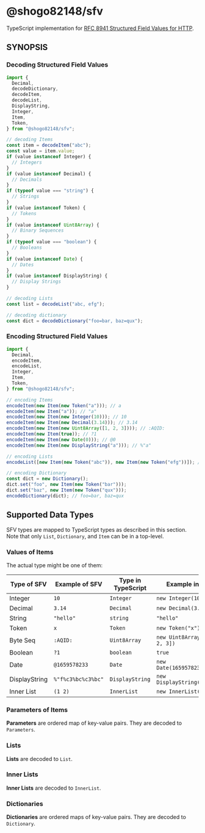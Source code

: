 # @shogo82148/sfv

TypeScript implementation for
[RFC 8941 Structured Field Values for HTTP](https://www.rfc-editor.org/rfc/rfc8941.html).

## SYNOPSIS

### Decoding Structured Field Values

```typescript
import {
  Decimal,
  decodeDictionary,
  decodeItem,
  decodeList,
  DisplayString,
  Integer,
  Item,
  Token,
} from "@shogo82148/sfv";

// decoding Items
const item = decodeItem("abc");
const value = item.value;
if (value instanceof Integer) {
  // Integers
}
if (value instanceof Decimal) {
  // Decimals
}
if (typeof value === "string") {
  // Strings
}
if (value instanceof Token) {
  // Tokens
}
if (value instanceof Uint8Array) {
  // Binary Sequences
}
if (typeof value === "boolean") {
  // Booleans
}
if (value instanceof Date) {
  // Dates
}
if (value instanceof DisplayString) {
  // Display Strings
}

// decoding Lists
const list = decodeList("abc, efg");

// decoding dictionary
const dict = decodeDictionary("foo=bar, baz=qux");
```

### Encoding Structured Field Values

```typescript
import {
  Decimal,
  encodeItem,
  encodeList,
  Integer,
  Item,
  Token,
} from "@shogo82148/sfv";

// encoding Items
encodeItem(new Item(new Token("a"))); // a
encodeItem(new Item("a")); // "a"
encodeItem(new Item(new Integer(10))); // 10
encodeItem(new Item(new Decimal(3.14))); // 3.14
encodeItem(new Item(new Uint8Array([1, 2, 3]))); // :AQID:
encodeItem(new Item(true)); // ?1
encodeItem(new Item(new Date(0))); // @0
encodeItem(new Item(new DisplayString("a"))); // %"a"

// encoding Lists
encodeList([new Item(new Token("abc")), new Item(new Token("efg"))]); // abc, efg

// encoding Dictionary
const dict = new Dictionary();
dict.set("foo", new Item(new Token("bar")));
dict.set("baz", new Item(new Token("qux")));
encodeDictionary(dict); // foo=bar, baz=qux
```

## Supported Data Types

SFV types are mapped to TypeScript types as described in this section. Note that
only `List`, `Dictionary`, and `Item` can be in a top-level.

### Values of Items

The actual type might be one of them:

| Type of SFV   | Example of SFV     | Type in TypeScript | Example in Go               |
| ------------- | ------------------ | ------------------ | --------------------------- |
| Integer       | `10`               | `Integer`          | `new Integer(10)`           |
| Decimal       | `3.14`             | `Decimal`          | `new Decimal(3.14)`         |
| String        | `"hello"`          | `string`           | `"hello"`                   |
| Token         | `x`                | `Token`            | `new Token("x")`            |
| Byte Seq      | `:AQID:`           | `Uint8Array`       | `new Uint8Array([1, 2, 3])` |
| Boolean       | `?1`               | `boolean`          | `true`                      |
| Date          | `@1659578233`      | `Date`             | `new Date(1659578233000)`   |
| DisplayString | `%"f%c3%bc%c3%bc"` | `DisplayString`    | `new DisplayString("füü")`  |
| Inner List    | `(1 2)`            | `InnerList`        | `new InnerList()`           |

### Parameters of Items

**Parameters** are ordered map of key-value pairs. They are decoded to
`Parameters`.

### Lists

**Lists** are decoded to `List`.

### Inner Lists

**Inner Lists** are decoded to `InnerList`.

### Dictionaries

**Dictionaries** are ordered maps of key-value pairs. They are decoded to
`Dictionary`.
